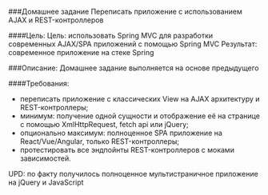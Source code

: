 ###Домашнее задание
Переписать приложение с использованием AJAX и REST-контроллеров

####Цель:
Цель: использовать Spring MVC для разработки современных AJAX/SPA приложений c помощью Spring MVC
Результат: современное приложение на стеке Spring

###Описание:
Домашнее задание выполняется на основе предыдущего

####Требования:
- переписать приложение с классических View на AJAX архитектуру и REST-контроллеры; 
- минимум: получение одной сущности и отображение её на странице с помощью XmlHttpRequest, fetch api или jQuery;
- опционально максимум: полноценное SPA приложение на React/Vue/Angular, только REST-контроллеры;
- протестировать все эндпойнты REST-контроллеров с моками зависимостей.

UPD: по факту получилось полноценное мультистраничное приложение на jQuery и JavaScript